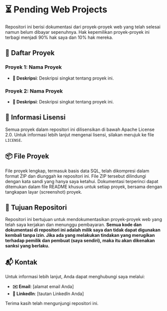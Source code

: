 # ⏳ Pending Web Projects

Repositori ini berisi dokumentasi dari proyek-proyek web yang telah selesai namun belum dibayar sepenuhnya. Hak kepemilikan proyek-proyek ini terbagi menjadi 90% hak saya dan 10% hak mereka.

## 📂 Daftar Proyek

### Proyek 1: Nama Proyek
- **📝 Deskripsi**: Deskripsi singkat tentang proyek ini.

### Proyek 2: Nama Proyek
- **📝 Deskripsi**: Deskripsi singkat tentang proyek ini.

## 📜 Informasi Lisensi

Semua proyek dalam repositori ini dilisensikan di bawah Apache License 2.0. Untuk informasi lebih lanjut mengenai lisensi, silakan merujuk ke file `LICENSE`.

## 📦 File Proyek

File proyek lengkap, termasuk basis data SQL, telah dikompresi dalam format ZIP dan diunggah ke repositori ini. File ZIP tersebut dilindungi dengan kata sandi yang hanya saya ketahui. Dokumentasi terperinci dapat ditemukan dalam file README khusus untuk setiap proyek, bersama dengan tangkapan layar (screenshot) proyek.

## 🎯 Tujuan Repositori

Repositori ini bertujuan untuk mendokumentasikan proyek-proyek web yang telah saya kerjakan dan menunggu pembayaran. **Semua kode dan dokumentasi di repositori ini adalah milik saya dan tidak dapat digunakan kembali tanpa izin. Jika ada yang melakukan tindakan yang merugikan terhadap pemilik dan pembuat (saya sendiri), maka itu akan dikenakan sanksi yang berlaku.**

## 📬 Kontak

Untuk informasi lebih lanjut, Anda dapat menghubungi saya melalui:
- **✉️ Email**: [alamat email Anda]
- **🔗 LinkedIn**: [tautan LinkedIn Anda]

Terima kasih telah mengunjungi repositori ini.
